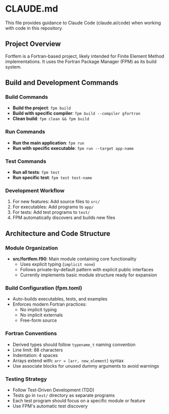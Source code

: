 # CLAUDE.md

This file provides guidance to Claude Code (claude.ai/code) when working with code in this repository.

## Project Overview

Fortfem is a Fortran-based project, likely intended for Finite Element Method implementations. It uses the Fortran Package Manager (FPM) as its build system.

## Build and Development Commands

### Build Commands
- **Build the project**: `fpm build`
- **Build with specific compiler**: `fpm build --compiler gfortran`
- **Clean build**: `fpm clean && fpm build`

### Run Commands
- **Run the main application**: `fpm run`
- **Run with specific executable**: `fpm run --target app-name`

### Test Commands
- **Run all tests**: `fpm test`
- **Run specific test**: `fpm test test-name`

### Development Workflow
1. For new features: Add source files to `src/`
2. For executables: Add programs to `app/`
3. For tests: Add test programs to `test/`
4. FPM automatically discovers and builds new files

## Architecture and Code Structure

### Module Organization
- **src/fortfem.f90**: Main module containing core functionality
  - Uses explicit typing (`implicit none`)
  - Follows private-by-default pattern with explicit public interfaces
  - Currently implements basic module structure ready for expansion

### Build Configuration (fpm.toml)
- Auto-builds executables, tests, and examples
- Enforces modern Fortran practices:
  - No implicit typing
  - No implicit externals
  - Free-form source

### Fortran Conventions
- Derived types should follow `typename_t` naming convention
- Line limit: 88 characters
- Indentation: 4 spaces
- Arrays extend with: `arr = [arr, new_element]` syntax
- Use associate blocks for unused dummy arguments to avoid warnings

### Testing Strategy
- Follow Test-Driven Development (TDD)
- Tests go in `test/` directory as separate programs
- Each test program should focus on a specific module or feature
- Use FPM's automatic test discovery